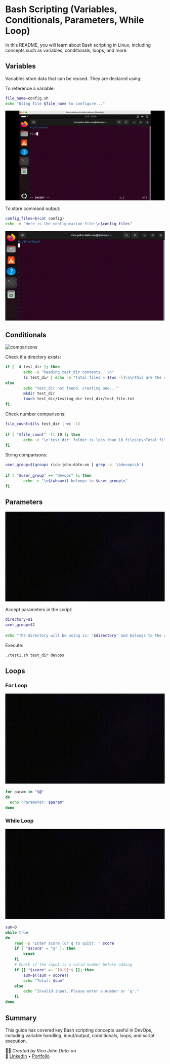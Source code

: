 # Bash Scripting (Variables, Conditionals, Parameters, While Loop)

In this README, you will learn about Bash scripting in Linux, including concepts such as variables, conditionals, loops, and more.

## Variables

Variables store data that can be reused. They are declared using:

To reference a variable:

```bash
file_name=config.sh
echo "Using file $file_name to configure..."
```

![variables](Images/variables.gif)

To store command output:

```bash
config_files=$(cat config)
echo -e "Here is the configuration file:\n$config_files"
```

![variables](Images/var.gif)

## Conditionals

![comparisons](Images/comparison.gif)

Check if a directory exists:

```bash
if [ -d test_dir ]; then
        echo -e "Reading test_dir contents...\n"
        ls test_dir | echo -e "Total files = $(wc -l)\n\nThis are the contents:\n$(ls test_dir)"
else
        echo "test_dir not found. creating one..."
        mkdir test_dir
        touch test_dir/testing_dir test_dir/test_file.txt
fi
```

Check number comparisons:

```bash
file_count=$(ls test_dir | wc -l)

if [ "$file_count" -lt 10 ]; then
        echo -e "\n'test_dir' folder is less than 10 files\n\nTotal files inside the test_dir = $file_count\n"
fi
```

String comparisons:

```bash
user_group=$(groups rico-john-dato-on | grep -o '\bdevops\b')

if [ "$user_group" == "devops" ]; then
        echo -e "\n$(whoami) belongs to $user_group\n"
fi
```

## Parameters

![parameters](Images/parameters.gif)

Accept parameters in the script:

```bash
directory=$1
user_group=$2

echo "The directory will be using is: '$directory' and belongs to the group of: '$user_group'"
```

Execute:

```bash
./test1.sh test_dir devops
```

## Loops

### For Loop

![forloop](Images/forloop.gif)

```bash
for param in "$@"
do
  echo "Parameter: $param"
done
```

### While Loop

![whileloop](Images/whileloop.gif)

```bash
sum=0
while true
do
    read -p "Enter score (or q to quit): " score
    if [ "$score" = "q" ]; then
        break
    fi
    # Check if the input is a valid number before adding
    if [[ "$score" =~ ^[0-9]+$ ]]; then
        sum=$((sum + score))
        echo "Total: $sum"
    else
        echo "Invalid input. Please enter a number or 'q'."
    fi
done
```

## Summary

This guide has covered key Bash scripting concepts useful in DevOps, including variable handling, input/output, conditionals, loops, and script execution.

🧑‍💻 _Created by Rico John Dato-on_  
🔗 [LinkedIn](https://www.linkedin.com/in/rico-john-dato-on) • [Portfolio](https://ricodatoon.netlify.app)
